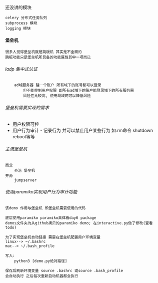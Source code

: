 还没讲的模块

    celery 分布式任务队列
    subprocess 模块
    logging 模块

#### 堡垒机

    很多人觉得堡垒机就是跳板机 其实是不全面的
    跳板功能只是堡垒机所具备的功能属性其中一项而已


###### ladp 集中式认证
        ad域服务器 建一个账户 所有域下的账号都可以登录
            但不能控制用户权限 即所有ad域下的账户能登录域下的所有服务器
            风险性比较高, 使用局域网可以降低风险


###### 堡垒机需要实现的需求

* 用户权限可控
* 用户行为审计 - 记录行为 并可以禁止用户某些行为 如:rm命令 shutdown reboot等等

###### 主流堡垒机

    商业
        齐治 堡垒机
    开源
        jumpserver


###### 使用paramiko实现用户行为审计功能

    该demo 作用与堡垒机 即堡垒机需要使用的代码

    底层使用paramiko paramiko具体看day6 package
    demos文件夹为从github拷贝的paramiko demo; 在interactive.py做了修改(查看todo)

    为了实现堡垒机自动链接 需要在堡垒机配置用户环境变量
    linux--> ~/.bashrc
    mac--> ~/.bash_profile

    写入:
        python3 [demo.py绝对路径]

    保存后刷新环境变量 source .bashrc 或source .bash_profile
    会自动执行 之后每次重新启动机器都会执行
